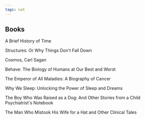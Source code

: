 ```yaml
---
tags: nat
---
```



## Books 

A Brief History of Time

Structures: Or Why Things Don't Fall Down

Cosmos, Carl Sagan

Behave: The Biology of Humans at Our Best and Worst

The Emperor of All Maladies: A Biography of Cancer

Why We Sleep: Unlocking the Power of Sleep and Dreams

The Boy Who Was Raised as a Dog: And Other Stories from a Child Psychiatrist's Notebook

The Man Who Mistook His Wife for a Hat and Other Clinical Tales